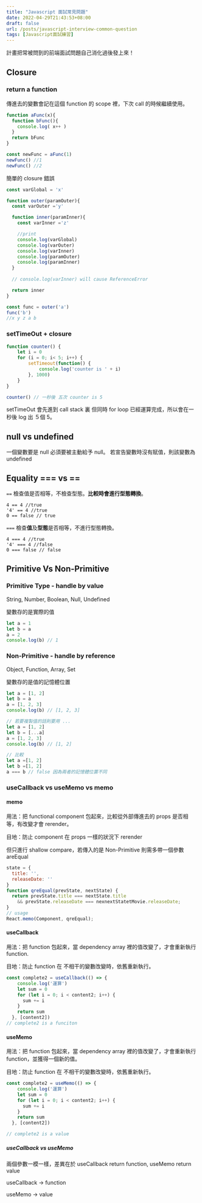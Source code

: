 ```yaml
---
title: "Javascript 面試常見問題"
date: 2022-04-29T21:43:53+08:00
draft: false
url: /posts/javascript-interview-common-question
tags: [Javascript面試練習]
---
```


計畫把常被問到的前端面試問題自己消化過後發上來！

## Closure
### return a function
傳進去的變數會記在這個 function 的 scope 裡，下次 call 的時候繼續使用。
```javascript
function aFunc(x){
  function bFunc(){
    console.log( x++ )
  }
  return bFunc
}

const newFunc = aFunc(1)
newFunc() //1
newFunc() //2
```
簡單的 closure 錯誤
```javascript
const varGlobal = 'x'

function outer(paramOuter){
  const varOuter ='y'

  function inner(paramInner){
    const varInner ='z'

    //print
    console.log(varGlobal)
    console.log(varOuter)
    console.log(varInner)
    console.log(paramOuter)
    console.log(paramInner)
  }
  
  // console.log(varInner) will cause ReferenceError

  return inner
}

const func = outer('a')
func('b')
//x y z a b
```
### setTimeOut + closure
```javascript
function counter() {
    let i = 0
    for (i = 0; i< 5; i++) {
        setTimeout(function() {
            console.log('counter is ' + i)
        }, 1000)
    }
}

counter() // 一秒後 五次 counter is 5
```
setTimeOut 會先進到 call stack 裏 但同時 for loop 已經運算完成，所以會在一秒後 log 出 ５個 5。

## null vs undefined
一個變數要是 null 必須要被主動給予 null。
若宣告變數時沒有賦值，則該變數為 undefined

## Equality === vs ==
`==` 檢查值是否相等，不檢查型態。**比較時會進行型態轉換**。

```
4 == 4 //true
'4' == 4 //true
0 == false // true
```

`===` 檢查**值**及**型態**是否相等，不進行型態轉換。
```
4 === 4 //true
'4' === 4 //false
0 === false // false
```

## Primitive Vs Non-Primitive

### Primitive Type - handle by value
String, Number, Boolean, Null, Undefined

變數存的是實際的值
```javascript
let a = 1
let b = a
a = 2
console.log(b) // 1
```

### Non-Primitive - handle by reference
Object, Function, Array, Set

變數存的是值的記憶體位置
```javascript
let a = [1, 2]
let b = a
a = [1, 2, 3]
console.log(b) // [1, 2, 3]

// 若要複製值的話則要用 ...
let a = [1, 2]
let b = [...a]
a = [1, 2, 3]
console.log(b) // [1, 2]

// 比較
let a =[1, 2]
let b =[1, 2]
a === b // false 因為兩者的記憶體位置不同
```

### useCallback vs useMemo vs memo
#### memo
用法：把 functional component 包起來，比較從外部傳進去的 props 是否相等，有改變才會 rerender。

目地：防止 component 在 props 一樣的狀況下 rerender

但只進行 shallow compare，若傳入的是 Non-Primitive 則需多帶一個參數 areEqual
```javascript
state = {
  title: '',
  releaseDate: ''
}
function qreEqual(prevState, nextState) {
  return prevState.title === nextState.title
    && prevState.releaseDate === nexnextStatetMovie.releaseDate;
}
// usage
React.memo(Component, qreEqual);
```

#### useCallback
用法：把 function 包起來，當 dependency array 裡的值改變了，才會重新執行 function.

目地：防止 function 在 不相干的變數改變時，依舊重新執行。

```javascript
const complete2 = useCallback(() => {
    console.log('運算')
    let sum = 0
    for (let i = 0; i < content2; i++) {
      sum += i
    }
    return sum
  }, [content2])
// complete2 is a funciton
```

#### useMemo
用法：把 function 包起來，當 dependency array 裡的值改變了，才會重新執行 function，並獲得一個新的值。

目地：防止 function 在 不相干的變數改變時，依舊重新執行。

```javascript
const complete2 = useMemo(() => {
    console.log('運算')
    let sum = 0
    for (let i = 0; i < content2; i++) {
      sum += i
    }
    return sum
  }, [content2])

// complete2 is a value
```

##### useCallback vs useMemo
兩個參數一模一樣，差異在於 useCallback return function, useMemo return value

useCallback -> function

useMemo -> value

